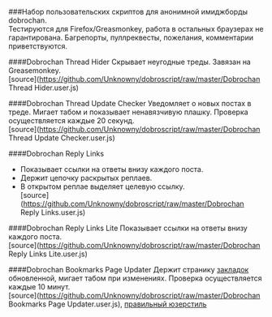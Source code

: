 ###Набор пользовательских скриптов для анонимной имиджборды dobrochan.  
Тестируются для Firefox/Greasmonkey, работа в остальных браузерах не гарантирована. Багрепорты, пуллреквесты, пожелания, комментарии приветствуются.

####Dobrochan Thread Hider
Скрывает неугодные треды. Завязан на Greasemonkey.  
[source](https://github.com/Unknowny/dobroscript/raw/master/Dobrochan Thread Hider.user.js)

####Dobrochan Thread Update Checker
Уведомляет о новых постах в треде. Мигает табом и показывает ненавязчивую плашку. Проверка осуществляется каждые 20 секунд.  
[source](https://github.com/Unknowny/dobroscript/raw/master/Dobrochan Thread Update Checker.user.js)

####Dobrochan Reply Links
- Показывает ссылки на ответы внизу каждого поста.
- Держит цепочку раскрытых реплаев.
- В открытом реплае выделяет целевую ссылку.  
[source](https://github.com/Unknowny/dobroscript/raw/master/Dobrochan Reply Links.user.js)

####Dobrochan Reply Links Lite
Показывает ссылки на ответы внизу каждого поста.  
[source](https://github.com/Unknowny/dobroscript/raw/master/Dobrochan Reply Links Lite.user.js)

####Dobrochan Bookmarks Page Updater
Держит странику [закладок](http://dobrochan.com/bookmarks) обновленной, мигает табом при изменениях. Проверка осуществляется каждые 10 минут.  
[source](https://github.com/Unknowny/dobroscript/raw/master/Dobrochan Bookmarks Page Updater.user.js), [правильный юзерстиль](http://userstyles.org/styles/95577/dobrochan-bookmarks-page-minimize)
